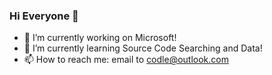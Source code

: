 ### Hi Everyone 👋

- 🔭 I’m currently working on Microsoft!
- 🌱 I’m currently learning Source Code Searching and Data!
- 📫 How to reach me: email to codle@outlook.com


